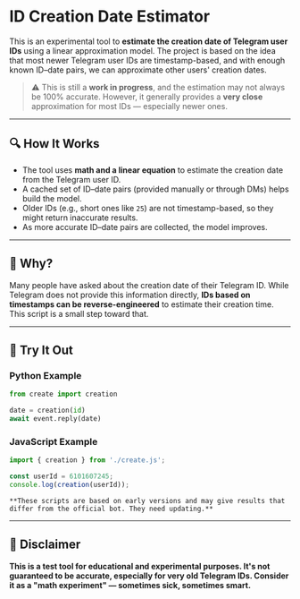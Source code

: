 # ID Creation Date Estimator

This is an experimental tool to **estimate the creation date of Telegram user IDs** using a linear approximation model. The project is based on the idea that most newer Telegram user IDs are timestamp-based, and with enough known ID–date pairs, we can approximate other users' creation dates.

> ⚠️ This is still a **work in progress**, and the estimation may not always be 100% accurate. However, it generally provides a **very close** approximation for most IDs — especially newer ones.

---

## 🔍 How It Works

- The tool uses **math and a linear equation** to estimate the creation date from the Telegram user ID.
- A cached set of ID–date pairs (provided manually or through DMs) helps build the model.
- Older IDs (e.g., short ones like `25`) are not timestamp-based, so they might return inaccurate results.
- As more accurate ID–date pairs are collected, the model improves.

---

## 🧠 Why?

Many people have asked about the creation date of their Telegram ID. While Telegram does not provide this information directly, **IDs based on timestamps can be reverse-engineered** to estimate their creation time. This script is a small step toward that.

---

## 🧪 Try It Out

### Python Example

```python
from create import creation

date = creation(id)
await event.reply(date)
```

### JavaScript Example

```javascript
import { creation } from './create.js';

const userId = 6101607245;
console.log(creation(userId));
```

```warn⚠️
**These scripts are based on early versions and may give results that differ from the official bot. They need updating.**
```

---

## 🚧 Disclaimer
**This is a test tool for educational and experimental purposes. It's not guaranteed to be accurate, especially for very old Telegram IDs. Consider it as a "math experiment" — sometimes sick, sometimes smart.**
